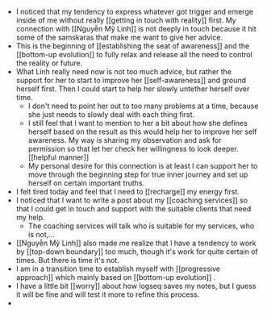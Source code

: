 - I noticed that my tendency to express whatever got trigger and emerge inside of me without really [[getting in touch with reality]] first. My connection with [[Nguyễn Mỹ Linh]] is not deeply in touch because it hit some of the samskaras that make me want to give her advice. 
- This is the beginning of [[establishing the seat of awareness]] and the [[bottom-up evolution]] to fully relax and release all the need to control the reality or future.
- What Linh really need now is not too much advice, but rather the support for her to start to improve her [[self-awareness]] and ground herself first. Then I could start to help her slowly untether herself over time.
    - I don't need to point her out to too many problems at a time, because she just needs to slowly deal with each thing first. 
    - I still feel that I want to mention to her a bit about how she defines herself based on the result as this would help her to improve her self awareness. My way is sharing my observation and ask for permission so that let her check her willingness to look deeper. [[helpful manner]]
    - My personal desire for this connection is at least I can support her to move through the beginning step for true inner journey and set up herself on certain important truths.
- I felt tired today and feel that I need to [[recharge]] my energy first.
- I noticed that I want to write a post about my [[coaching services]] so that I could get in touch and support with the suitable clients that need my help.
    - The coaching services will talk who is suitable for my services, who is not,...
- [[Nguyễn Mỹ Linh]] also made me realize that I have a tendency to work by [[top-down boundary]]  too much, though it's work for quite certain of times. But there is time it's not. 
- I am in a transition time to establish myself with [[progressive approach]]  which mainly based on [[bottom-up evolution]] .
- I have a little bit [[worry]] about how logseq saves my notes, but I guess it will be fine and will test it more to refine this process.
- 
